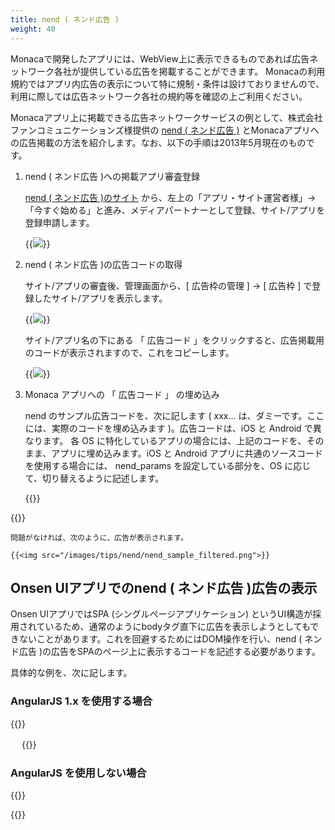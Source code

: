 ```yaml
---
title: nend ( ネンド広告 )
weight: 40
---
```


Monacaで開発したアプリには、WebView上に表示できるものであれば広告ネットワーク各社が提供している広告を掲載することができます。
Monacaの利用規約ではアプリ内広告の表示について特に規制・条件は設けておりませんので、利用に際しては広告ネットワーク各社の規約等を確認の上ご利用ください。

Monacaアプリ上に掲載できる広告ネットワークサービスの例として、株式会社ファンコミュニケーションズ様提供の
[nend ( ネンド広告 )](http://nend.net/) とMonacaアプリへの広告掲載の方法を紹介します。なお、以下の手順は2013年5月現在のものです。

1. nend ( ネンド広告 )への掲載アプリ審査登録
  
    [nend ( ネンド広告 )のサイト](http://nend.net/) から、左上の「アプリ・サイト運営者様」→「今すぐ始める」と進み、メディアパートナーとして登録、サイト/アプリを登録申請します。

    {{<img src="/images/tips/nend/nend_top.png">}}

2. nend ( ネンド広告 )の広告コードの取得

    サイト/アプリの審査後、管理画面から、[ 広告枠の管理 ] → [ 広告枠 ] で登録したサイト/アプリを表示します。

    {{<img src="/images/tips/nend/nend_manage.png">}}

    サイト/アプリ名の下にある 「 広告コード 」をクリックすると、広告掲載用のコードが表示されますので、これをコピーします。

    {{<img src="/images/tips/nend/nend_code.png">}}

3. Monaca アプリへの 「 広告コード 」 の埋め込み

    nend のサンプル広告コードを、次に記します ( xxx... は、ダミーです。ここには、実際のコードを埋め込みます )。広告コードは、iOS と Android で異なります。 各 OS に特化しているアプリの場合には、上記のコードを、そのまま、アプリに埋め込みます。iOS と Android アプリに共通のソースコードを使用する場合には、 nend_params を設定している部分を、OS に応じて、切り替えるように記述します。

    {{<highlight html>}}
<head>
<meta name="viewport" content="width=device-width, height=device-height, initial-scale=1, maximum-scale=1, user-scalable=no">
<script src="components/loader.js"></script>
<script>

  var nend_params;

  //iOS/Androidアプリそれぞれに共通のコードとする場合は下記のように処理を切り分けます。
  if( monaca.isIOS ){
    nend_params = {"media":xxxx,"site":xxxxx,"spot":xxxxx,"type":x,"oriented":x}; // iOS
  }
  if( monaca.isAndroid ){
    nend_params = {"media":xxxx,"site":xxxxx,"spot":xxxxx,"type":x,"oriented":x}; // Android
  }


  //広告をタップするとそのままリンク先を開いてしまうことがありますので、その対策を記述します。
  window.addEventListener('load', function() {
    var nend_links = document.querySelectorAll('.nend_wrapper a');
    for(var i = 0; i < nend_links.length; i+=1){
      (function() {
        var href = nend_links[i].href;
        nend_links[i].href = "#";
        nend_links[i].onclick = function(){window.open(href); return false;}
      })();
    }
  });
</script>
</head>

<!--広告を貼付けたい箇所に下記のコードを記入します-->
<div class="nend_wrapper"><script src="http://js1.nend.net/js/nendAdLoader.js"></script></div>
    {{</highlight>}}

    問題がなければ、次のように、広告が表示されます。

    {{<img src="/images/tips/nend/nend_sample_filtered.png">}}

## Onsen UIアプリでのnend ( ネンド広告 )広告の表示

Onsen UIアプリではSPA (シングルページアプリケーション)
というUI構造が採用されているため、通常のようにbodyタグ直下に広告を表示しようとしてもできないことがあります。これを回避するためにはDOM操作を行い、nend ( ネンド広告 )の広告をSPAのページ上に表示するコードを記述する必要があります。

具体的な例を、次に記します。

### AngularJS 1.x を使用する場合

{{<highlight html>}}
<!-- index.html -->
<html ng-app="myApp">
　<head>
  <meta charset="utf-8">
  <meta name="viewport" content="width=device-width, initial-scale=1, maximum-scale=1, user-scalable=no">
  <script src="components/loader.js"></script>
  <link rel="stylesheet" href="components/loader.css">
  <link rel="stylesheet" href="css/style.css">
  <script>
      var nend_params = {"media":xxxx,"site":xxxx,"spot":xxxx,"type":xxxx,"oriented":xxxx};
      var app = angular.module('myApp', ['onsen']);

      app.directive('nendAdInjector', function () {
          return {
              link : function(scope, element) {
                  var nendOriginalElem = angular.element(document.querySelector('#nend_wrapper'));
                  element.replaceWith(nendOriginalElem.clone());
              }
          }
      });
    </script>
  </head>
  <body>
    <ons-navigator var="myNavigator" page="page1.html"></ons-navigator>
    <div id="nend_wrapper"><script type="text/javascript" src="http://js1.nend.net/js/nendAdLoader.js"></script></div>
  </body>
</html>

<!-- page1.html -->
<ons-page>
  <nend-ad-injector></nend-ad-injector>
</ons-page>
{{</highlight>}}

### AngularJS を使用しない場合

{{<highlight html>}}
<!-- index.html -->
<html>
  <head>
    <meta charset="utf-8">
    <meta name="viewport" content="width=device-width, initial-scale=1, maximum-scale=1, user-scalable=no">
    <script src="components/loader.js"></script>
    <link rel="stylesheet" href="components/loader.css">
    <link rel="stylesheet" href="css/style.css">
    <script>
      ons.bootstrap();
      var nend  ( ネンド広告 )_params = {"media":xxxx,"site":xxxx,"spot":xxxx,"type":xxxx,"oriented":xxxx};
      ons.ready(function() {
          var nend  ( ネンド広告 )OriginalElem = angular.element(document.querySelector('#nend  ( ネンド広告 )_wrapper'));
          var nend  ( ネンド広告 )InjectElem1 = angular.element(document.querySelector('#new_nend  ( ネンド広告 )_wrapper'));
          nend  ( ネンド広告 )InjectElem1.replaceWith(nend  ( ネンド広告 )OriginalElem.clone());
      });
    </script>
  </head>
  <body>
    <ons-navigator var="myNavigator" page="page1.html"></ons-navigator>
    <div id="nend  ( ネンド広告 )_wrapper"><script type="text/javascript" src="http://js1.nend  ( ネンド広告 ).net/js/nend  ( ネンド広告 )AdLoader.js"></script></div>
  </body>
</html>

<!-- page1.html -->
<ons-page>
  <div id="new_nend  ( ネンド広告 )_wrapper"></div>
</ons-page>
{{</highlight>}}
